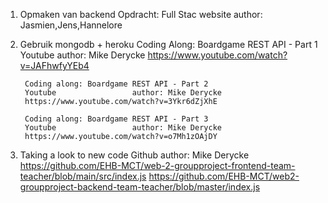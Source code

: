 1. Opmaken van backend
        Opdracht: Full Stac website     author: Jasmien,Jens,Hannelore

2. Gebruik mongodb + heroku
        Coding Along: Boardgame REST API - Part 1
        Youtube                 author: Mike Derycke
        https://www.youtube.com/watch?v=JAFhwfyYEb4

        Coding along: Boardgame REST API - Part 2
        Youtube                 author: Mike Derycke
        https://www.youtube.com/watch?v=3Ykr6dZjXhE

        Coding along: Boardgame REST API - Part 3
        Youtube                 author: Mike Derycke
        https://www.youtube.com/watch?v=o7Mh1zOAjDY  

3. Taking a look to new code
        Github                  author: Mike Derycke
        https://github.com/EHB-MCT/web-2-groupproject-frontend-team-teacher/blob/main/src/index.js
        https://github.com/EHB-MCT/web2-groupproject-backend-team-teacher/blob/master/index.js

